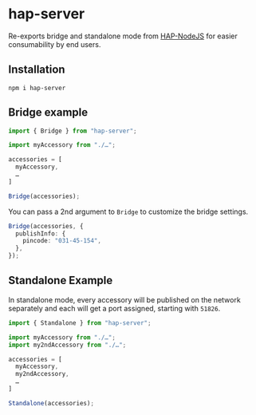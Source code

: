 # hap-server

Re-exports bridge and standalone mode from [HAP-NodeJS](https://github.com/KhaosT/HAP-NodeJS) for easier consumability by end users.

## Installation

`npm i hap-server`

## Bridge example

```ts
import { Bridge } from "hap-server";

import myAccessory from "./…";

accessories = [
  myAccessory,
  …
]

Bridge(accessories);
```

You can pass a 2nd argument to `Bridge` to customize the bridge settings.

```ts
Bridge(accessories, {
  publishInfo: {
    pincode: "031-45-154",
  },
});
```

## Standalone Example

In standalone mode, every accessory will be published on the network separately and each will get a port assigned, starting with `51826`.

```ts
import { Standalone } from "hap-server";

import myAccessory from "./…";
import my2ndAccessory from "./…";

accessories = [
  myAccessory,
  my2ndAccessory,
  …
]

Standalone(accessories);
```
